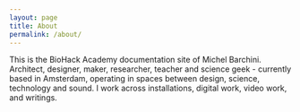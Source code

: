 ```yaml
---
layout: page
title: About
permalink: /about/
---
```


This is the BioHack Academy documentation site of Michel Barchini.
Architect, designer, maker, researcher, teacher and science geek - currently based in Amsterdam, operating in spaces between design, science, technology and sound. I work across installations, digital work, video work, and writings. 
